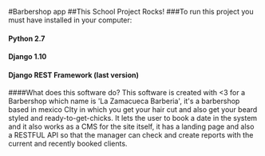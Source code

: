 #Barbershop app
##This School Project Rocks!
###To run this project you must have installed in your computer: 
#### Python  2.7
#### Django 1.10
#### Django REST Framework (last version)
####What does this software do?
This software is created with <3 for a Barbershop which name is 'La Zamacueca Barberia', it's a 
barbershop based in mexico CIty in which you get your hair cut and also get your beard styled and ready-to-get-chicks.
It lets the user to book a date in the system and it also works as a CMS for the site itself, it has a landing page and also 
a RESTFUL API so that the manager can check and create reports with the current and recently booked clients. 